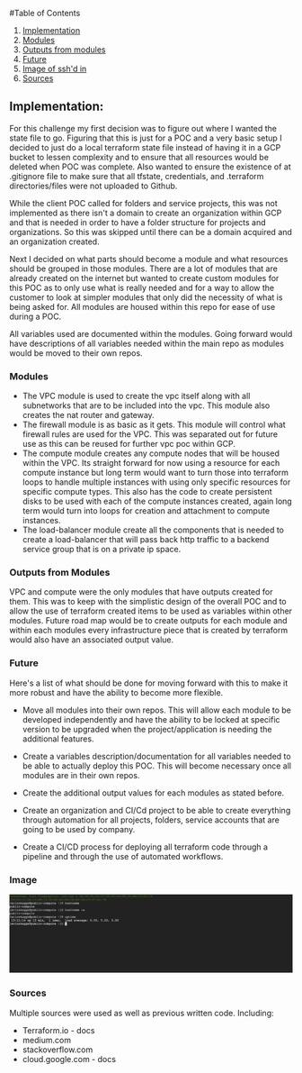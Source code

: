 #Table of Contents

1. [Implementation](#implementation)
2. [Modules](#modules)
3. [Outputs from modules](#outputs-from-modules)
4. [Future](#future)
5. [Image of ssh'd in](#image)
6. [Sources](#sources)

## Implementation:

For this challenge my first decision was to figure out where I wanted the state file to go. Figuring that this is just for a POC and a very basic setup I decided to just do a local terraform state file instead of having it in a GCP bucket to lessen complexity and to ensure that all resources would be deleted when POC was complete. Also wanted to ensure the existence of at .gitignore file to make sure that all tfstate, credentials, and .terraform directories/files were not uploaded to Github.

While the client POC called for folders and service projects, this was not implemented as there isn't a domain to create an organization within GCP and that is needed in order to have a folder structure for projects and organizations. So this was skipped until there can be a domain acquired and an organization created.

Next I decided on what parts should become a module and what resources should be grouped in those modules. There are a lot of modules that are already created on the internet but wanted to create custom modules for this POC as to only use what is really needed and for a way to allow the customer to look at simpler modules that only did the necessity of what is being asked for. All modules are housed within this repo for ease of use during a POC.

All variables used are documented within the modules. Going forward would have descriptions of all variables needed within the main repo as modules would be moved to their own repos.

### Modules

- The VPC module is used to create the vpc itself along with all subnetworks that are to be included into the vpc. This module also creates the nat router and gateway.
  &nbsp;
- The firewall module is as basic as it gets. This module will control what firewall rules are used for the VPC. This was separated out for future use as this can be reused for further vpc poc within GCP.
  &nbsp;
- The compute module creates any compute nodes that will be housed within the VPC. Its straight forward for now using a resource for each compute instance but long term would want to turn those into terraform loops to handle multiple instances with using only specific resources for specific compute types. This also has the code to create persistent disks to be used with each of the compute instances created, again long term would turn into loops for creation and attachment to compute instances.
  &nbsp;
- The load-balancer module create all the components that is needed to create a load-balancer that will pass back http traffic to a backend service group that is on a private ip space.

### Outputs from Modules

VPC and compute were the only modules that have outputs created for them. This was to keep with the simplistic design of the overall POC and to allow the use of terraform created items to be used as variables within other modules. Future road map would be to create outputs for each module and within each modules every infrastructure piece that is created by terraform would also have an associated output value.

### Future

Here's a list of what should be done for moving forward with this to make it more robust and have the ability to become more flexible.

- Move all modules into their own repos. This will allow each module to be developed independently and have the ability to be locked at specific version to be upgraded when the project/application is needing the additional features.

- Create a variables description/documentation for all variables needed to be able to actually deploy this POC. This will become necessary once all modules are in their own repos.

- Create the additional output values for each modules as stated before.

- Create an organization and CI/Cd project to be able to create everything through automation for all projects, folders, service accounts that are going to be used by company.

- Create a CI/CD process for deploying all terraform code through a pipeline and through the use of automated workflows.

### Image

![ssh'd_in](images/sub1-ssh-login.png)

### Sources

Multiple sources were used as well as previous written code.
Including:

- Terraform.io - docs
- medium.com
- stackoverflow.com
- cloud.google.com - docs
